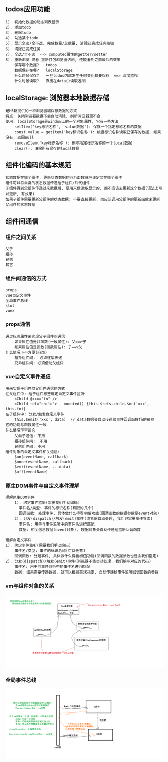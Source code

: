 ## todos应用功能
	1). 初始化数据的动态列表显示
	2). 添加todo
	3). 删除todo
	4). 勾选某个todo
	5). 显示全选/全不选, 完成数量/总数量, 清除已完成任务按钮
	6). 清除已完成任务
	7). 全选/全不选  --> computed属性的getter/setter
	8). 重新浏览 或者 重新打包浏览器访问, 还能看到之前最后的效果
		保存哪个数据?   todos
		数据保存在哪?   localStorage
		什么时候保存?   一旦todos内部发生任何变化都要保存  ==> 深度监视
		什么时候读取?   直接在data()读取返回

## localStorage: 浏览器本地数据存储
	是H5新提供的一种浏览器端保存数据的方式
	特点: 关闭浏览器数据不会自动清除, 刷新浏览器更不会
	使用: localStorage是window上的一个对象属性, 它有一些方法
		setItem('key标识名称', 'value数据'): 保存一个指定标称名称的数据
		const value = getItem('key标识名称'): 根据标识名称读取已保存的数据, 如果没有, 返回null
		removeItem('key标识名称'): 删除指定标识名称的一个local数据
		clear(): 清除所有保存的local数据

## 组件化编码的基本规范
	状态数据在哪个组件, 更新状态数据的行为函数就应该定义在哪个组件
	组件可以将自身的状态数据传递给子组件/后代组件
	子组件得到父组件传递过来数据后, 是用来做读取显示的, 而不应该去更新这个数据(语法上可以更新, 有效果)
	如果子组件需要更新父组件的状态数据: 不要直接更新, 而应该调用父组件的更新函数来更新父组件的状态数据

## 组件间通信

### 组件之间关系
	父子
	祖孙
	兄弟
	其它

### 组件间通信的方式
	props
	vue自定义事件
	全局事件总线
	slot
	vuex

### props通信
	通过标签属性来实现父子组件间通信
		如果属性值是非函数(一般属性): 父==>子
		如果属性值是函数(函数属性): 子==>父
	什么情况下不方便(麻烦)
		祖孙组件间:  必须逐层传递
		兄弟组件间: 必须借助父组件

### vue自定义事件通信
	用来实现子组件向父组件通信的方式
	在父组件中: 给子组件标签绑定自定义事件监听
		<Child @xxx="fn" />
		<Child ref="child">   mounted() {this.$refs.child.$on('xxx', this.fn)}
	在子组件中: 分发/触发自定义事件
	    this.$emit('xxx', data)  // data数据会自动传递给事件回调函数fn的形参
	它的功能与函数属性一致
	什么情况下不适合
		父向子通信: 不用
		祖孙组件间:  不用
		兄弟组件间: 不用
	组件对象的自定义事件相关语法:
		$on(eventName, callback)
		$once(eventName, callback)
		$emit(eventName, ...data)
		$off(eventName)

### 原生DOM事件与自定义事件理解
	理解原生DOM事件
		1). 绑定事件监听(需要我们手动编码)
		  事件名/类型: 事件的标识名称(有限的几个)
		  回调函数: 处理事件, 具体做什么得看初值功能(回调函数的数据参数是event对象)
		2). 分发(dispatch)/触发(emit)事件(浏览器自动处理, 我们只需要操作界面)
		  事件名: 用于与事件监听中的事件名进行匹配
		  数据: 相关信息数据(event对象), 数据对象会自动传递给监听回调函数

	理解自定义事件
	1). 绑定事件监听(需要我们手动编码)
	  	事件名/类型: 事件的标识名称(可以任意)
	  	回调函数: 处理事件, 具体做什么得看初值功能(回调函数的数据参数也是由我们指定)
	2). 分发(dispatch)/触发(emit)事件(浏览器不能自动处理, 我们编写对应的代码)
	  	事件名: 用于与事件监听中的事件名进行匹配
	  	数据: 如果需要传递数据, 就可以根据需求指定, 自动传递给事件监听回调函数的参数

### vm与组件对象的关系
![](./imgs/组件与vm的关系.png)

### 全局事件总线
![](./imgs/全局事件总线.png)